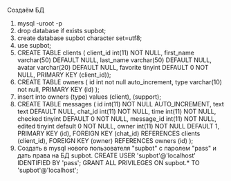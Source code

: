 Создаём БД
1. mysql -uroot -p
2. drop database if exists supbot;
3. create database supbot character set=utf8; 
4. use supbot;
5. CREATE TABLE clients (
client_id int(11) NOT NULL, 
first_name varchar(50) DEFAULT NULL, 
last_name varchar(50) DEFAULT NULL, 
avatar varchar(20) DEFAULT NULL, 
favorite tinyint DEFAULT 0 NOT NULL, 
PRIMARY KEY (client_id));
6. CREATE TABLE owners (
id int not null auto_increment,
type varchar(10) not null,
PRIMARY KEY (id)
);
7. insert into owners (type) values (client), (support);
8. CREATE TABLE messages (
id int(11) NOT NULL AUTO_INCREMENT, 
text text DEFAULT NULL, 
chat_id int(11) NOT NULL, 
time int(11) NOT NULL, 
checked tinyint DEFAULT 0 NOT NULL,
message_id int(11) NOT NULL, 
edited tinyint default 0 NOT NULL,
owner int(11) NOT NULL DEFAULT 1, 
PRIMARY KEY (id),
FOREIGN KEY (chat_id) REFERENCES clients (client_id),
FOREIGN KEY (owner) REFERENCES owners (id)
);
9. Создать в mysql нового пользователя "supbot" c паролем "pass" и дать права на БД supbot. 
CREATE USER 'supbot'@'localhost' IDENTIFIED BY 'pass';
GRANT ALL PRIVILEGES ON supbot.* TO 'supbot'@'localhost';
